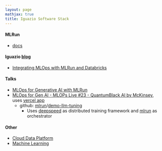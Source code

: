 ```yaml
---
layout: page
mathjax: true
title: Iguazio Software Stack
---
```


#### MLRun
* [docs](https://docs.mlrun.org/en/latest/)

#### Iguazio [blog](https://www.iguazio.com/blog/)
* [Integrating MLOps with MLRun and Databricks](https://www.iguazio.com/blog/integrating-mlops-with-mlrun-and-databricks/)

#### Talks
* [MLOps for Generative AI with MLRun](https://www.youtube.com/watch?v=aAU54bTH6_o)
* [MLOps for Gen AI - MLOPs Live #23 - QuantumBlack AI by McKinsey](https://www.youtube.com/watch?v=9RjD_VNvZSg&t=156s), uses [vercel app](https://vercel.com)
  * github: [mlrun](https://github.com/mlrun)/[demo-llm-tuning](https://github.com/mlrun/demo-llm-tuning)
    * Uses [deepspeed](https://www.deepspeed.ai/) as distributed training framework and [mlrun](https://www.mlrun.org/) as orchestrator

#### Other
* [Cloud Data Platform](../cloud_data_platform.md)
* [Machine Learning](../machine_learning.md)

